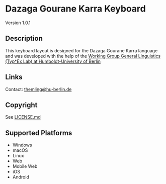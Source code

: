 Dazaga Gourane Karra Keyboard
==============

Version 1.0.1

Description
-----------
This keyboard layout is designed for the Dazaga Gourane Karra language and was developed with
    the help of the [Working Group General Linguistics (Typ*Ex Lab) at Humboldt-University of Berlin](https://typlab.linguistik.hu-berlin.de/)

Links
-----

Contact: themling@hu-berlin.de

Copyright
---------
See [LICENSE.md](LICENSE.md)

Supported Platforms
-------------------
 * Windows
 * macOS
 * Linux
 * Web
 * Mobile Web
 * iOS
 * Android

